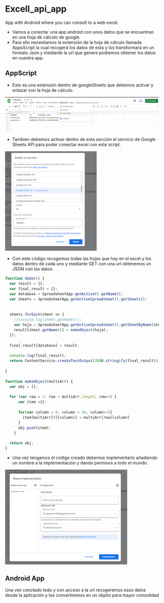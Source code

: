 # Excell_api_app
App with Android where you can consult to a web excel.

* Vamos a conectar una app android con unos datos que se encuentran en una hoja de cálculo de google.
* Para ello necesitamos la extensión de la hoja de cálculo llamada AppsScript la cual recogerá los datos de esta y los transformará en un formato Json y mediante la url que genere podremos obtener los datos en nuestra app.


## AppScript
* Esto es una extensión dentro de googleSheets que debemos activar y enlazar con la hoja de calculo.

![Ecel](readme/excel.png)

* Tambien debemos activar dentro de esta sección el servicio de Google Sheets API para poder conectar excel con este script.


<img src="readme/service.png" alt="Script setvice service" width="300px" >



* Con este código recogemos todas las hojas que hay en el excel y los datos dentro de cada uno y mediante GET con una url obtenemos un JSON con los datos.

```javaScript
function doGet() {
  var result = {};
  var final_result = {};
  var database = SpreadsheetApp.getActive().getName();
  var sheets = SpreadsheetApp.getActiveSpreadsheet().getSheets();
  

  sheets.forEach(sheet => {
    //console.log(sheet.getName());
    var hoja = SpreadsheetApp.getActiveSpreadsheet().getSheetByName(sheet.getName()).getDataRange().getValues();
    result[sheet.getName()] = makeObject(hoja);
  });

  final_result[database] = result;
  
  console.log(final_result);
  return ContentService.createTextOutput(JSON.stringify(final_result)).setMimeType(ContentService.MimeType.JSON)
  
}

function makeObject(multiArr) {
  var obj = [];

  for (var row = 1; row < multiArr.length; row++) {
      var item ={};
      
      for(var column = 0; column < 26; column++){
        item[multiArr[0][column]] = multiArr[row][column]
      }
      obj.push(item);
    }

  return obj;
}
```

* Una vez tengamos el código creado debemos implementarlo añadiendo un nombre a la implementación y dando permisos a todo el mundo.


<img src="readme/service2.png" alt="Script setvice service" width="400px" >

## Android App

Una vez conctado todo y con acceso a la url recogeremos esos datos desde la aplicación y los convertiremos en un objeto para mayor comodidad
